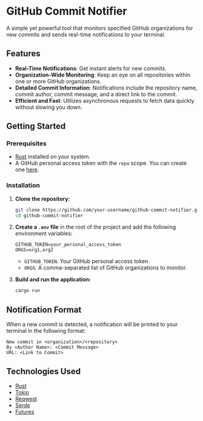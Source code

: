 # GitHub Commit Notifier

A simple yet powerful tool that monitors specified GitHub organizations for new commits and sends real-time notifications to your terminal.

## Features

- **Real-Time Notifications**: Get instant alerts for new commits.
- **Organization-Wide Monitoring**: Keep an eye on all repositories within one or more GitHub organizations.
- **Detailed Commit Information**: Notifications include the repository name, commit author, commit message, and a direct link to the commit.
- **Efficient and Fast**: Utilizes asynchronous requests to fetch data quickly without slowing you down.

## Getting Started

### Prerequisites

- [Rust](https://www.rust-lang.org/tools/install) installed on your system.
- A GitHub personal access token with the `repo` scope. You can create one [here](https://github.com/settings/tokens).

### Installation

1. **Clone the repository:**

   ```bash
   git clone https://github.com/your-username/github-commit-notifier.git
   cd github-commit-notifier
   ```

2. **Create a `.env` file** in the root of the project and add the following environment variables:

   ```
   GITHUB_TOKEN=your_personal_access_token
   ORGS=org1,org2
   ```

   - `GITHUB_TOKEN`: Your GitHub personal access token.
   - `ORGS`: A comma-separated list of GitHub organizations to monitor.

3. **Build and run the application:**

   ```bash
   cargo run
   ```

## Notification Format

When a new commit is detected, a notification will be printed to your terminal in the following format:

```
New commit in <organization>/<repository>
By <Author Name>: <Commit Message>
URL: <Link to Commit>
```

## Technologies Used

- [Rust](https://www.rust-lang.org/)
- [Tokio](https://tokio.rs/)
- [Reqwest](https://docs.rs/reqwest/latest/reqwest/)
- [Serde](https://serde.rs/)
- [Futures](https://rust-lang.github.io/futures-rs/)
